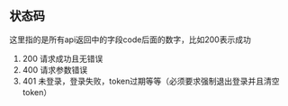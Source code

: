 ## 状态码

这里指的是所有api返回中的字段code后面的数字，比如200表示成功

1. 200 请求成功且无错误
2. 400 请求参数错误
3. 401 未登录，登录失败，token过期等等（必须要求强制退出登录并且清空token）